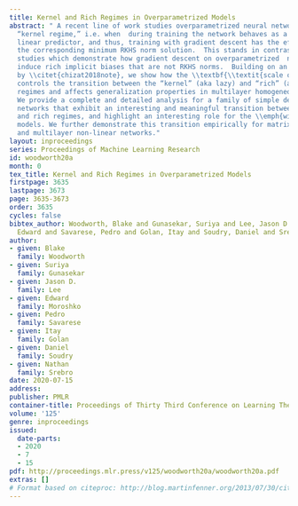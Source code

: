 ```yaml
---
title: Kernel and Rich Regimes in Overparametrized Models
abstract: " A recent line of work studies overparametrized neural networks in the
  “kernel regime,” i.e. when  during training the network behaves as a kernelized
  linear predictor, and thus, training with gradient descent has the effect of finding
  the corresponding minimum RKHS norm solution.  This stands in contrast to other
  studies which demonstrate how gradient descent on overparametrized  networks can
  induce rich implicit biases that are not RKHS norms.  Building on an observation
  by \\citet{chizat2018note}, we show how the \\textbf{\\textit{scale of the initialization}}
  controls the transition between the “kernel” (aka lazy) and “rich” (aka active)
  regimes and affects generalization properties in multilayer homogeneous models.
  We provide a complete and detailed analysis for a family of simple depth-$D$ linear
  networks that exhibit an interesting and meaningful transition between the kernel
  and rich regimes, and highlight an interesting role for the \\emph{width}  of the
  models. We further demonstrate this transition empirically for matrix factorization
  and multilayer non-linear networks."
layout: inproceedings
series: Proceedings of Machine Learning Research
id: woodworth20a
month: 0
tex_title: Kernel and Rich Regimes in Overparametrized Models
firstpage: 3635
lastpage: 3673
page: 3635-3673
order: 3635
cycles: false
bibtex_author: Woodworth, Blake and Gunasekar, Suriya and Lee, Jason D. and Moroshko,
  Edward and Savarese, Pedro and Golan, Itay and Soudry, Daniel and Srebro, Nathan
author:
- given: Blake
  family: Woodworth
- given: Suriya
  family: Gunasekar
- given: Jason D.
  family: Lee
- given: Edward
  family: Moroshko
- given: Pedro
  family: Savarese
- given: Itay
  family: Golan
- given: Daniel
  family: Soudry
- given: Nathan
  family: Srebro
date: 2020-07-15
address: 
publisher: PMLR
container-title: Proceedings of Thirty Third Conference on Learning Theory
volume: '125'
genre: inproceedings
issued:
  date-parts:
  - 2020
  - 7
  - 15
pdf: http://proceedings.mlr.press/v125/woodworth20a/woodworth20a.pdf
extras: []
# Format based on citeproc: http://blog.martinfenner.org/2013/07/30/citeproc-yaml-for-bibliographies/
---
```

